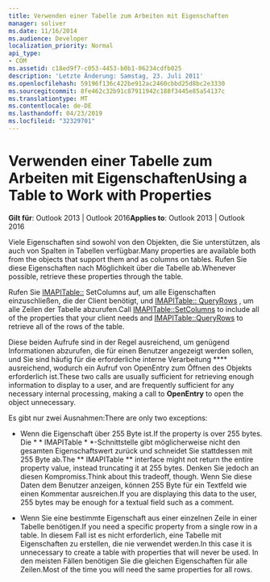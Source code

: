 ```yaml
---
title: Verwenden einer Tabelle zum Arbeiten mit Eigenschaften
manager: soliver
ms.date: 11/16/2014
ms.audience: Developer
localization_priority: Normal
api_type:
- COM
ms.assetid: c18ed9f7-c053-4453-b0b1-06234cdfb025
description: 'Letzte Änderung: Samstag, 23. Juli 2011'
ms.openlocfilehash: 59196f136c422be912ac2460cbbd25d8bc2e3330
ms.sourcegitcommit: 8fe462c32b91c87911942c188f3445e85a54137c
ms.translationtype: MT
ms.contentlocale: de-DE
ms.lasthandoff: 04/23/2019
ms.locfileid: "32329701"
---
```

# <a name="using-a-table-to-work-with-properties"></a><span data-ttu-id="3aa17-103">Verwenden einer Tabelle zum Arbeiten mit Eigenschaften</span><span class="sxs-lookup"><span data-stu-id="3aa17-103">Using a Table to Work with Properties</span></span>

  
  
<span data-ttu-id="3aa17-104">**Gilt für**: Outlook 2013 | Outlook 2016</span><span class="sxs-lookup"><span data-stu-id="3aa17-104">**Applies to**: Outlook 2013 | Outlook 2016</span></span> 
  
<span data-ttu-id="3aa17-105">Viele Eigenschaften sind sowohl von den Objekten, die Sie unterstützen, als auch von Spalten in Tabellen verfügbar.</span><span class="sxs-lookup"><span data-stu-id="3aa17-105">Many properties are available both from the objects that support them and as columns on tables.</span></span> <span data-ttu-id="3aa17-106">Rufen Sie diese Eigenschaften nach Möglichkeit über die Tabelle ab.</span><span class="sxs-lookup"><span data-stu-id="3aa17-106">Whenever possible, retrieve these properties through the table.</span></span>
  
<span data-ttu-id="3aa17-107">Rufen Sie [IMAPITable::](imapitable-setcolumns.md) SetColumns auf, um alle Eigenschaften einzuschließen, die der Client benötigt, und [IMAPITable:: QueryRows](imapitable-queryrows.md) , um alle Zeilen der Tabelle abzurufen.</span><span class="sxs-lookup"><span data-stu-id="3aa17-107">Call [IMAPITable::SetColumns](imapitable-setcolumns.md) to include all of the properties that your client needs and [IMAPITable::QueryRows](imapitable-queryrows.md) to retrieve all of the rows of the table.</span></span> 
  
<span data-ttu-id="3aa17-108">Diese beiden Aufrufe sind in der Regel ausreichend, um genügend Informationen abzurufen, die für einen Benutzer angezeigt werden sollen, und Sie sind häufig für die erforderliche interne Verarbeitung \*\*\*\* ausreichend, wodurch ein Aufruf von OpenEntry zum Öffnen des Objekts erforderlich ist.</span><span class="sxs-lookup"><span data-stu-id="3aa17-108">These two calls are usually sufficient for retrieving enough information to display to a user, and are frequently sufficient for any necessary internal processing, making a call to **OpenEntry** to open the object unnecessary.</span></span> 
  
<span data-ttu-id="3aa17-109">Es gibt nur zwei Ausnahmen:</span><span class="sxs-lookup"><span data-stu-id="3aa17-109">There are only two exceptions:</span></span>
  
- <span data-ttu-id="3aa17-110">Wenn die Eigenschaft über 255 Byte ist.</span><span class="sxs-lookup"><span data-stu-id="3aa17-110">If the property is over 255 bytes.</span></span> <span data-ttu-id="3aa17-111">Die \* \* IMAPITable \* \*-Schnittstelle gibt möglicherweise nicht den gesamten Eigenschaftswert zurück und schneidet Sie stattdessen mit 255 Byte ab.</span><span class="sxs-lookup"><span data-stu-id="3aa17-111">The \*\* IMAPITable \*\* interface might not return the entire property value, instead truncating it at 255 bytes.</span></span> <span data-ttu-id="3aa17-112">Denken Sie jedoch an diesen Kompromiss.</span><span class="sxs-lookup"><span data-stu-id="3aa17-112">Think about this tradeoff, though.</span></span> <span data-ttu-id="3aa17-113">Wenn Sie diese Daten dem Benutzer anzeigen, können 255 Byte für ein Textfeld wie einen Kommentar ausreichen.</span><span class="sxs-lookup"><span data-stu-id="3aa17-113">If you are displaying this data to the user, 255 bytes may be enough for a textual field such as a comment.</span></span> 
    
- <span data-ttu-id="3aa17-114">Wenn Sie eine bestimmte Eigenschaft aus einer einzelnen Zeile in einer Tabelle benötigen.</span><span class="sxs-lookup"><span data-stu-id="3aa17-114">If you need a specific property from a single row in a table.</span></span> <span data-ttu-id="3aa17-115">In diesem Fall ist es nicht erforderlich, eine Tabelle mit Eigenschaften zu erstellen, die nie verwendet werden.</span><span class="sxs-lookup"><span data-stu-id="3aa17-115">In this case it is unnecessary to create a table with properties that will never be used.</span></span> <span data-ttu-id="3aa17-116">In den meisten Fällen benötigen Sie die gleichen Eigenschaften für alle Zeilen.</span><span class="sxs-lookup"><span data-stu-id="3aa17-116">Most of the time you will need the same properties for all rows.</span></span>
    

